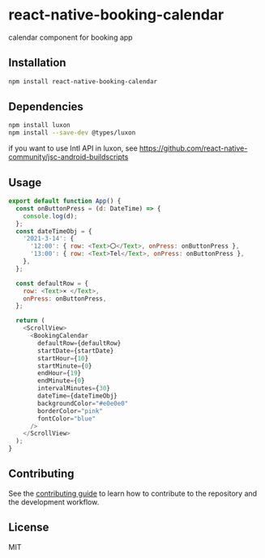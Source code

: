 # react-native-booking-calendar

calendar component for booking app

## Installation

```sh
npm install react-native-booking-calendar
```

## Dependencies

```sh
npm install luxon
npm install --save-dev @types/luxon
```
if you want to use Intl API in luxon, see https://github.com/react-native-community/jsc-android-buildscripts


## Usage

```js
export default function App() {
  const onButtonPress = (d: DateTime) => {
    console.log(d);
  };
  const dateTimeObj = {
    '2021-3-14': {
      '12:00': { row: <Text>〇</Text>, onPress: onButtonPress },
      '13:00': { row: <Text>Tel</Text>, onPress: onButtonPress },
    },
  };

  const defaultRow = {
    row: <Text>× </Text>,
    onPress: onButtonPress,
  };

  return (
    <ScrollView>
      <BookingCalendar
        defaultRow={defaultRow}
        startDate={startDate}
        startHour={10}
        startMinute={0}
        endHour={19}
        endMinute={0}
        intervalMinutes={30}
        dateTime={dateTimeObj}
        backgroundColor="#e0e0e0"
        borderColor="pink"
        fontColor="blue"
      />
    </ScrollView>
  );
}
```

## Contributing

See the [contributing guide](CONTRIBUTING.md) to learn how to contribute to the repository and the development workflow.

## License

MIT
